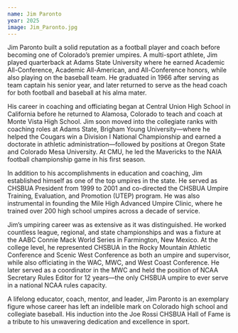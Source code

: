 ```yaml
---
name: Jim Paronto
year: 2025
image: Jim_Paronto.jpg
---
```




Jim Paronto built a solid reputation as a football player and coach before becoming one of Colorado’s premier umpires. A multi-sport athlete, Jim played quarterback at Adams State University where he earned Academic All-Conference, Academic All-American, and All-Conference honors, while also playing on the baseball team. He graduated in 1966 after serving as team captain his senior year, and later returned to serve as the head coach for both football and baseball at his alma mater.

His career in coaching and officiating began at Central Union High School in California before he returned to Alamosa, Colorado to teach and coach at Monte Vista High School. Jim soon moved into the collegiate ranks with coaching roles at Adams State, Brigham Young University—where he helped the Cougars win a Division I National Championship and earned a doctorate in athletic administration—followed by positions at Oregon State and Colorado Mesa University. At CMU, he led the Mavericks to the NAIA football championship game in his first season.

In addition to his accomplishments in education and coaching, Jim established himself as one of the top umpires in the state. He served as CHSBUA President from 1999 to 2001 and co-directed the CHSBUA Umpire Training, Evaluation, and Promotion (UTEP) program. He was also instrumental in founding the Mile High Advanced Umpire Clinic, where he trained over 200 high school umpires across a decade of service.

Jim’s umpiring career was as extensive as it was distinguished. He worked countless league, regional, and state championships and was a fixture at the AABC Connie Mack World Series in Farmington, New Mexico. At the college level, he represented CHSBUA in the Rocky Mountain Athletic Conference and Scenic West Conference as both an umpire and supervisor, while also officiating in the WAC, MWC, and West Coast Conference. He later served as a coordinator in the MWC and held the position of NCAA Secretary Rules Editor for 12 years—the only CHSBUA umpire to ever serve in a national NCAA rules capacity.

A lifelong educator, coach, mentor, and leader, Jim Paronto is an exemplary figure whose career has left an indelible mark on Colorado high school and collegiate baseball. His induction into the Joe Rossi CHSBUA Hall of Fame is a tribute to his unwavering dedication and excellence in sport.